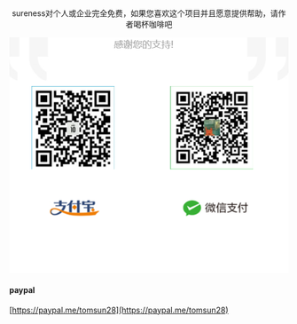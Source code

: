 <center>sureness对个人或企业完全免费，如果您喜欢这个项目并且愿意提供帮助，请作者喝杯咖啡吧</center>    
<p align="center">
  <a>
    <img alt="sureness" src="../_images/pay.png">
  </a>
</p>


#### paypal  

[https://paypal.me/tomsun28](https://paypal.me/tomsun28)    


